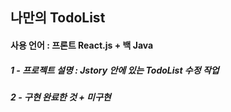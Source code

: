## 나만의 TodoList

#### 사용 언어 : 프론트 React.js + 백 Java

##### 1 - 프로젝트 설명 : Jstory 안에 있는 TodoList 수정 작업

##### 2 - 구현 완료한 것 + 미구현

